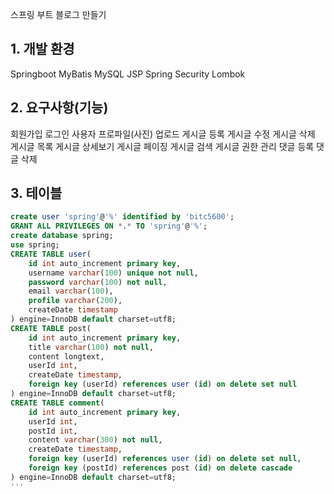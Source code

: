 스프링 부트 블로그 만들기
## 1. 개발 환경
Springboot
MyBatis
MySQL
JSP
Spring Security
Lombok
## 2. 요구사항(기능)
회원가입
로그인
사용자 프로파일(사진) 업로드
게시글 등록
게시글 수정
게시글 삭제
게시글 목록
게시글 상세보기
게시글 페이징
게시글 검색
게시글 권한 관리
댓글 등록
댓글 삭제
## 3. 테이블
```sql
create user 'spring'@'%' identified by 'bitc5600';
GRANT ALL PRIVILEGES ON *.* TO 'spring'@'%';
create database spring;
use spring;
CREATE TABLE user(
	id int auto_increment primary key,
    username varchar(100) unique not null,
    password varchar(100) not null,
    email varchar(100),
    profile varchar(200),
    createDate timestamp
) engine=InnoDB default charset=utf8;
CREATE TABLE post(
	id int auto_increment primary key,
    title varchar(100) not null,
    content longtext,
    userId int,
    createDate timestamp,
    foreign key (userId) references user (id) on delete set null
) engine=InnoDB default charset=utf8;
CREATE TABLE comment(
	id int auto_increment primary key,
    userId int,
    postId int,
    content varchar(300) not null,
    createDate timestamp,
    foreign key (userId) references user (id) on delete set null,
    foreign key (postId) references post (id) on delete cascade
) engine=InnoDB default charset=utf8;
'''